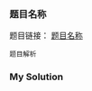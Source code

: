 ### 题目名称

题目链接： [题目名称](https://leetcode.cn/problems/combination-sum-ii/)

```ad-note
题目解析
```

### My Solution

```python

```

